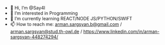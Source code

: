 - 👋 Hi, I’m @Say4l
- 👀 I’m interested in Programming
- 🌱 I’m currently learning REACT/NODE JS/PYTHON/SWIFT
- 📫 How to reach me: arman.sargsyan.b@gmail.com / arman.sargsyan@stud.th-owl.de / https://www.linkedin.com/in/arman-sargsyan-448274294/


